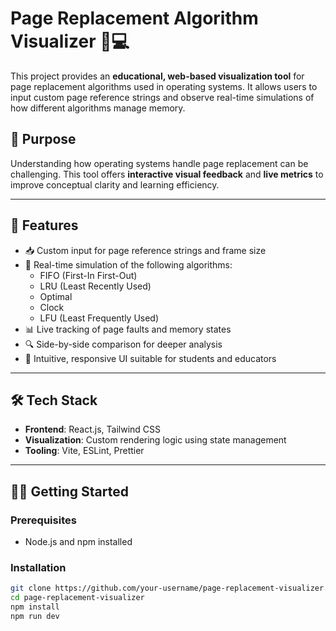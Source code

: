 # Page Replacement Algorithm Visualizer 🧠💻

This project provides an **educational, web-based visualization tool** for page replacement algorithms used in operating systems. It allows users to input custom page reference strings and observe real-time simulations of how different algorithms manage memory.

## 🎯 Purpose

Understanding how operating systems handle page replacement can be challenging. This tool offers **interactive visual feedback** and **live metrics** to improve conceptual clarity and learning efficiency.

---

## 🚀 Features

- 📥 Custom input for page reference strings and frame size
- 🔄 Real-time simulation of the following algorithms:
  - FIFO (First-In First-Out)
  - LRU (Least Recently Used)
  - Optimal
  - Clock
  - LFU (Least Frequently Used)
- 📊 Live tracking of page faults and memory states
- 🔍 Side-by-side comparison for deeper analysis
- 🧩 Intuitive, responsive UI suitable for students and educators

---

## 🛠️ Tech Stack

- **Frontend**: React.js, Tailwind CSS
- **Visualization**: Custom rendering logic using state management
- **Tooling**: Vite, ESLint, Prettier

---

## 🧑‍💻 Getting Started

### Prerequisites

- Node.js and npm installed

### Installation

```bash
git clone https://github.com/your-username/page-replacement-visualizer.git
cd page-replacement-visualizer
npm install
npm run dev

